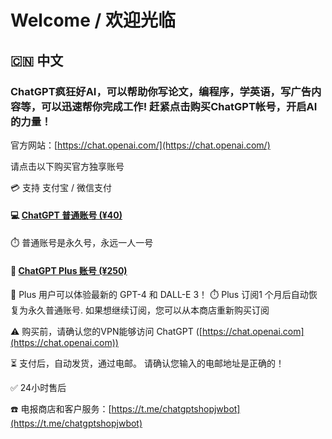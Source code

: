 # Welcome / 欢迎光临

## 🇨🇳 中文

### ChatGPT疯狂好AI，可以帮助你写论文，编程序，学英语，写广告内容等，可以迅速帮你完成工作! 赶紧点击购买ChatGPT帐号，开启AI的力量！

官方网站：[https://chat.openai.com/](https://chat.openai.com/)

请点击以下购买官方独享账号

💳 支持 支付宝 / 微信支付

#### 💻 [ChatGPT 普通账号 (¥40)](https://buy.stripe.com/3cs7ua4ofg82fbqbJ1?locale=zh)
⏱️ 普通账号是永久号，永远一人一号

#### 👑 [ChatGPT Plus 账号 (¥250)](https://buy.stripe.com/00geWC2g73lgd3ifZk?locale=zh)
🌟 Plus 用户可以体验最新的 GPT-4 和 DALL-E 3！
⏱️ Plus 订阅1 个月后自动恢复为永久普通账号. 如果想继续订阅，您可以从本商店重新购买订阅


⚠️ 购买前，请确认您的VPN能够访问 ChatGPT ([https://chat.openai.com](https://chat.openai.com))

⏳ 支付后，自动发货，通过电邮。 请确认您输入的电邮地址是正确的！

✅ 24小时售后

☎️ 电报商店和客户服务：[https://t.me/chatgptshopjwbot](https://t.me/chatgptshopjwbot)
